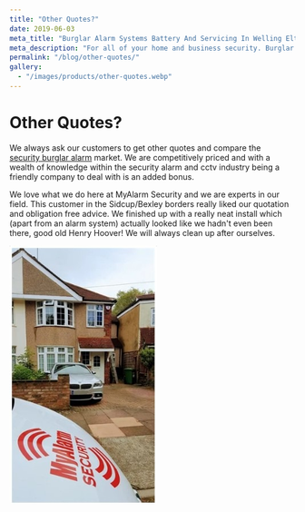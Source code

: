```yaml
---
title: "Other Quotes?"
date: 2019-06-03
meta_title: "Burglar Alarm Systems Battery And Servicing In Welling Eltham - My Alarm Security"
meta_description: "For all of your home and business security. Burglar Alarm Servicing, Burglar Alarm Installation, Alarm Battery and CCTV. Call 020 8302 4065 or email us."
permalink: "/blog/other-quotes/"
gallery:
  - "/images/products/other-quotes.webp"
---
```


# Other Quotes?

We always ask our customers to get other quotes and compare the [security burglar alarm](/categories/burglar-alarms/) market. We are competitively priced and with a wealth of knowledge within the security alarm and cctv industry being a friendly company to deal with is an added bonus.

We love what we do here at MyAlarm Security and we are experts in our field. This customer in the Sidcup/Bexley borders really liked our quotation and obligation free advice. We finished up with a really neat install which (apart from an alarm system) actually looked like we hadn\'t even been there, good old Henry Hoover! We will always clean up after ourselves.

![Other Quotes?](/images/news/news-other-quotes-s6w2h5entc7zzwvgbntx.jpg)